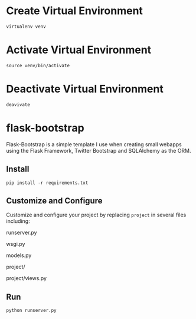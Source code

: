 # Create Virtual Environment 

	virtualenv venv

# Activate Virtual Environment 

	source venv/bin/activate

# Deactivate Virtual Environment 

	deavivate

# flask-bootstrap #

Flask-Bootstrap is a simple template I use when creating small webapps using the Flask Framework, Twitter Bootstrap and SQLAlchemy as the ORM. 

## Install ##

    pip install -r requirements.txt

## Customize and Configure ##

Customize and configure your project by replacing `project` in several files including:

runserver.py

wsgi.py

models.py

project/

project/views.py

## Run ##

    python runserver.py